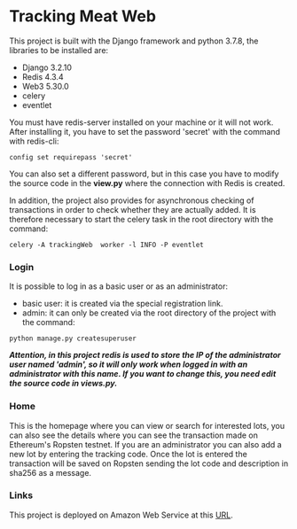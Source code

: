 # Tracking Meat Web
This project is built with the Django framework and python 3.7.8, the libraries to be installed are:
+ Django 3.2.10
+ Redis 4.3.4
+ Web3 5.30.0
+ celery
+ eventlet

You must have redis-server installed on your machine or it will not work.
After installing it, you have to set the password 'secret' with the command with redis-cli:
```
config set requirepass 'secret'
```

You can also set a different password, but in this case you have to modify the source code
in the **view.py** where the connection with Redis is created.

In addition, the project also provides for asynchronous checking of transactions in order to check whether they are actually added.
It is therefore necessary to start the celery task in the root directory with the command:
```
celery -A trackingWeb  worker -l INFO -P eventlet
```

### Login
It is possible to log in as a basic user or as an administrator:
+ basic user: it is created via the special registration link.
+ admin: it can only be created via the root directory of the project with the command:

```
python manage.py createsuperuser
```

***Attention, in this project redis is used to store the IP of the administrator user named 'admin',
so it will only work when logged in with an administrator with this name.
If you want to change this, you need edit the source code in views.py.***

### Home
This is the homepage where you can view or search for interested lots, you can also see the details
where you can see the transaction made on Ethereum's Ropsten testnet.
If you are an administrator you can also add a new lot by entering the tracking code.
Once the lot is entered the transaction will be saved on Ropsten sending the lot code and description in sha256 as a message.

### Links
This project is deployed on Amazon Web Service at this [URL](http://54.221.91.208/).



